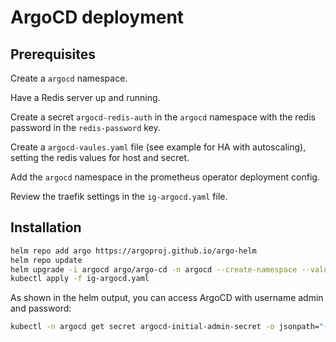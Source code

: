 # ArgoCD deployment

## Prerequisites

Create a `argocd` namespace.

Have a Redis server up and running.

Create a secret `argocd-redis-auth` in the `argocd` namespace with the redis password in the `redis-password` key.

Create a `argocd-vaules.yaml` file (see example for HA with autoscaling), setting the redis values for host and secret.

Add the `argocd` namespace in the prometheus operator deployment config.

Review the traefik settings in the `ig-argocd.yaml` file.

## Installation

```bash
helm repo add argo https://argoproj.github.io/argo-helm
helm repo update
helm upgrade -i argocd argo/argo-cd -n argocd --create-namespace --values argocd-values.yaml
kubectl apply -f ig-argocd.yaml
```

As shown in the helm output, you can access ArgoCD with username admin and password:

```bash
kubectl -n argocd get secret argocd-initial-admin-secret -o jsonpath="{.data.password}" | base64 -d
```

